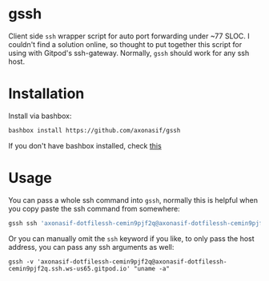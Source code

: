 # gssh

Client side `ssh` wrapper script for auto port forwarding under ~77 SLOC. I couldn't find a solution online, so thought to put together this script for using with Gitpod's ssh-gateway. Normally, `gssh` should work for any ssh host.

# Installation

Install via bashbox:

```bash
bashbox install https://github.com/axonasif/gssh
```

If you don't have bashbox installed, check [this](https://github.com/bashbox/bashbox#getting-started)

# Usage

You can pass a whole ssh command into `gssh`, normally this is helpful when you copy paste the ssh command from somewhere:

```bash
gssh ssh 'axonasif-dotfilessh-cemin9pjf2q@axonasif-dotfilessh-cemin9pjf2q.ssh.ws-us65.gitpod.io'
```

Or you can manually omit the `ssh` keyword if you like, to only pass the host address, you can pass any ssh arguments as well:

```
gssh -v 'axonasif-dotfilessh-cemin9pjf2q@axonasif-dotfilessh-cemin9pjf2q.ssh.ws-us65.gitpod.io' "uname -a"
```
